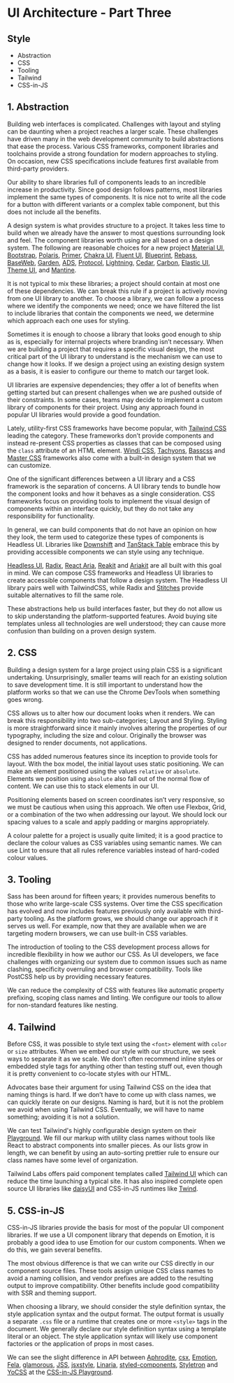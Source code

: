 # UI Architecture - Part Three

## Style

- Abstraction
- CSS
- Tooling
- Tailwind
- CSS-in-JS


## 1. Abstraction

Building web interfaces is complicated. Challenges with layout and styling can be daunting when a project reaches a larger scale. These challenges have driven many in the web development community to build abstractions that ease the process. Various CSS frameworks, component libraries and toolchains provide a strong foundation for modern approaches to styling. On occasion, new CSS specifications include features first available from third-party providers.

Our ability to share libraries full of components leads to an incredible increase in productivity. Since good design follows patterns, most libraries implement the same types of components. It is nice not to write all the code for a button with different variants or a complex table component, but this does not include all the benefits.

A design system is what provides structure to a project. It takes less time to build when we already have the answer to most questions surrounding look and feel. The component libraries worth using are all based on a design system. The following are reasonable choices for a new project [Material UI](https://mui.com/), [Bootstrap](https://react-bootstrap.github.io/), [Polaris](https://polaris.shopify.com/components), [Primer](https://primer.style/react/), [Chakra UI](https://chakra-ui.com/), [Fluent UI](https://developer.microsoft.com/en-us/fluentui), [Blueprint](https://blueprintjs.com/), [Rebass](https://rebassjs.org/), [BaseWeb](https://baseweb.design/), [Garden](https://garden.zendesk.com/), [ADS](https://atlassian.design/), [Protocol](https://protocol.mozilla.org/), [Lightning](https://www.lightningdesignsystem.com/), [Cedar](https://rei.github.io/rei-cedar-docs/), [Carbon](https://carbondesignsystem.com/), [Elastic UI](https://elastic.github.io/eui/), [Theme UI](https://theme-ui.com/), and [Mantine](https://mantine.dev/).

It is not typical to mix these libraries; a project should contain at most one of these dependencies. We can break this rule if a project is actively moving from one UI library to another. To choose a library, we can follow a process where we identify the components we need; once we have filtered the list to include libraries that contain the components we need, we determine which approach each one uses for styling.

Sometimes it is enough to choose a library that looks good enough to ship as is, especially for internal projects where branding isn’t necessary. When we are building a project that requires a specific visual design, the most critical part of the UI library to understand is the mechanism we can use to change how it looks. If we design a project using an existing design system as a basis, it is easier to configure our theme to match our target look.

UI libraries are expensive dependencies; they offer a lot of benefits when getting started but can present challenges when we are pushed outside of their constraints. In some cases, teams may decide to implement a custom library of components for their project. Using any approach found in popular UI libraries would provide a good foundation.

Lately, utility-first CSS frameworks have become popular, with [Tailwind CSS](https://tailwindcss.com/) leading the category. These frameworks don’t provide components and instead re-present CSS properties as classes that can be composed using the `class` attribute of an HTML element. [Windi CSS](https://windicss.org/), [Tachyons](http://tachyons.io/), [Basscss](https://basscss.com/) and [Master CSS](https://css.master.co/) frameworks also come with a built-in design system that we can customize.

One of the significant differences between a UI library and a CSS framework is the separation of concerns. A UI library tends to bundle how the component looks and how it behaves as a single consideration. CSS frameworks focus on providing tools to implement the visual design of components within an interface quickly, but they do not take any responsibility for functionality.

In general, we can build components that do not have an opinion on how they look, the term used to categorize these types of components is Headless UI. Libraries like [Downshift](https://www.downshift-js.com/) and [TanStack Table](https://tanstack.com/table/v8) embrace this by providing accessible components we can style using any technique.

[Headless UI](https://headlessui.com/), [Radix](https://www.radix-ui.com/), [React Aria](https://react-spectrum.adobe.com/react-aria/), [Reakit](https://reakit.io/) and [Ariakit](https://ariakit.org/) are all built with this goal in mind. We can compose CSS frameworks and Headless UI libraries to create accessible components that follow a design system. The Headless UI library pairs well with TailwindCSS, while Radix and [Stitches](https://stitches.dev/) provide suitable alternatives to fill the same role.

These abstractions help us build interfaces faster, but they do not allow us to skip understanding the platform-supported features. Avoid buying site templates unless all technologies are well understood; they can cause more confusion than building on a proven design system.

## 2. CSS

Building a design system for a large project using plain CSS is a significant undertaking. Unsurprisingly, smaller teams will reach for an existing solution to save development time. It is still important to understand how the platform works so that we can use the Chrome DevTools when something goes wrong.

CSS allows us to alter how our document looks when it renders. We can break this responsibility into two sub-categories; Layout and Styling. Styling is more straightforward since it mainly involves altering the properties of our typography, including the size and colour. Originally the browser was designed to render documents, not applications.

CSS has added numerous features since its inception to provide tools for layout. With the box model, the initial layout uses static positioning. We can make an element positioned using the values `relative` or `absolute`. Elements we position using `absolute` also fall out of the normal flow of content. We can use this to stack elements in our UI.

Positioning elements based on screen coordinates isn’t very responsive, so we must be cautious when using this approach. We often use Flexbox, Grid, or a combination of the two when addressing our layout. We should lock our spacing values to a scale and apply padding or margins appropriately.

A colour palette for a project is usually quite limited; it is a good practice to declare the colour values as CSS variables using semantic names. We can use Lint to ensure that all rules reference variables instead of hard-coded colour values.

## 3. Tooling

Sass has been around for fifteen years; it provides numerous benefits to those who write large-scale CSS systems. Over time the CSS specification has evolved and now includes features previously only available with third-party tooling. As the platform grows, we should change our approach if it serves us well. For example, now that they are available when we are targeting modern browsers, we can use built-in CSS variables.

The introduction of tooling to the CSS development process allows for incredible flexibility in how we author our CSS. As UI developers, we face challenges with organizing our system due to common issues such as name clashing, specificity overruling and browser compatibility. Tools like PostCSS help us by providing necessary features.

We can reduce the complexity of CSS with features like automatic property prefixing, scoping class names and linting. We configure our tools to allow for non-standard features like nesting.

## 4. Tailwind

Before CSS, it was possible to style text using the `<font>` element with `color` or `size` attributes. When we embed our style with our structure, we seek ways to separate it as we scale. We don’t often recommend inline styles or embedded style tags for anything other than testing stuff out, even though it is pretty convenient to co-locate styles with our HTML.

Advocates base their argument for using Tailwind CSS on the idea that naming things is hard. If we don’t have to come up with class names, we can quickly iterate on our designs. Naming is hard, but it is not the problem we avoid when using Tailwind CSS. Eventually, we will have to name something; avoiding it is not a solution.

We can test Tailwind's highly configurable design system on their [Playground](https://play.tailwindcss.com/). We fill our markup with utility class names without tools like React to abstract components into smaller pieces. As our lists grow in length, we can benefit by using an auto-sorting prettier rule to ensure our class names have some level of organization.

Tailwind Labs offers paid component templates called [Tailwind UI](https://tailwindui.com/) which can reduce the time launching a typical site. It has also inspired complete open source UI libraries like [daisyUI](https://daisyui.com/) and CSS-in-JS runtimes like [Twind](https://twind.dev/).

## 5. CSS-in-JS

CSS-in-JS libraries provide the basis for most of the popular UI component libraries. If we use a UI component library that depends on Emotion, it is probably a good idea to use Emotion for our custom components. When we do this, we gain several benefits.

The most obvious difference is that we can write our CSS directly in our component source files. These tools assign unique CSS class names to avoid a naming collision, and vendor prefixes are added to the resulting output to improve compatibility. Other benefits include good compatibility with SSR and theming support. 

When choosing a library, we should consider the style definition syntax, the style application syntax and the output format. The output format is usually a separate `.css` file or a runtime that creates one or more `<style>` tags in the document. We generally declare our style definition syntax using a template literal or an object. The style application syntax will likely use component factories or the application of props in most cases.

We can see the slight difference in API between [Aphrodite](https://github.com/Khan/aphrodite), [csx](https://github.com/cxs-css/cxs), [Emotion](https://emotion.sh/), [Fela](https://fela.js.org/), [glamorous](https://glamorous.rocks/), [JSS](https://cssinjs.org/), [jsxstyle](https://github.com/jsxstyle/jsxstyle), [Linaria](https://github.com/callstack/linaria), [styled-components](https://styled-components.com/), [Styletron](https://styletron.org/) and [YoCSS](https://github.com/treshugart/yocss) at the [CSS-in-JS Playground](https://css-in-js-playground.com/).